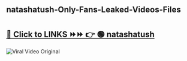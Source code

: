 
 ## natashatush-Only-Fans-Leaked-Videos-Files

# <h2><a href="https://mediaupload.pro?natashatush">🔗 Click to LINKS ⏩⏩ 👉 🟢 natashatush </a></h2>

<a href="https://mediaupload.pro?natashatush" rel="nofollow" data-target="animated-image.originalLink"><img src="https://i.ibb.co.com/xMMVF88/686577567.gif" alt="Viral Video Original" style="max-width: 100%; display: inline-block;" data-target="animated-image.originalImage"></a>